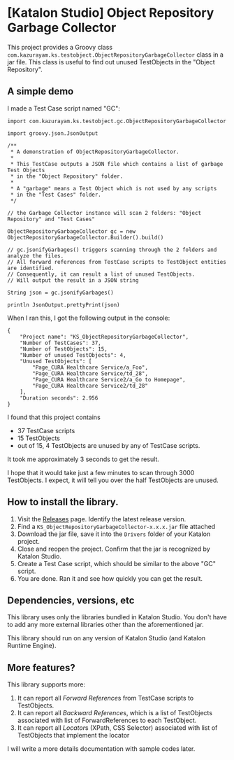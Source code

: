# [Katalon Studio] Object Repository Garbage Collector

This project provides a Groovy class `com.kazurayam.ks.testobject.ObjectRepositoryGarbageCollector` class
in a jar file. This class is useful to find out unused TestObjects in the "Object Repository".

## A simple demo

I made a Test Case script named "GC":

```
import com.kazurayam.ks.testobject.gc.ObjectRepositoryGarbageCollector

import groovy.json.JsonOutput

/**
 * A demonstration of ObjectRepositoryGarbageCollector.
 *
 * This TestCase outputs a JSON file which contains a list of garbage Test Objects
 * in the "Object Repository" folder.
 *
 * A "garbage" means a Test Object which is not used by any scripts
 * in the "Test Cases" folder.
 */

// the Garbage Collector instance will scan 2 folders: "Object Repository" and "Test Cases"

ObjectRepositoryGarbageCollector gc = new ObjectRepositoryGarbageCollector.Builder().build()

// gc.jsonifyGarbages() triggers scanning through the 2 folders and analyze the files.
// All forward references from TestCase scripts to TestObject entities are identified.
// Consequently, it can result a list of unused TestObjects.
// Will output the result in a JSON string

String json = gc.jsonifyGarbages()

println JsonOutput.prettyPrint(json)
```

When I ran this, I got the following output in the console:

```
{
    "Project name": "KS_ObjectRepositoryGarbageCollector",
    "Number of TestCases": 37,
    "Number of TestObjects": 15,
    "Number of unused TestObjects": 4,
    "Unused TestObjects": [
        "Page_CURA Healthcare Service/a_Foo",
        "Page_CURA Healthcare Service/td_28",
        "Page_CURA Healthcare Service2/a_Go to Homepage",
        "Page_CURA Healthcare Service2/td_28"
    ],
    "Duration seconds": 2.956
}
```

I found that this project contains 

- 37 TestCase scripts
- 15 TestObjects
- out of 15, 4 TestObjects are unused by any of TestCase scripts.

It took me approximately 3 seconds to get the result.

I hope that it would take just a few minutes to scan through 3000 TestObjects. I expect, it will tell you over the half TestObjects are unused.

## How to install the library.

1. Visit the [Releases](https://github.com/kazurayam/KS_ObjectRepositoryGarbageCollector/releases) page. Identify the latest release version.
2. Find a `KS_ObjectRepositoryGarbageCollector-x.x.x.jar` file attached
3. Download the jar file, save it into the `Drivers` folder of your Katalon project.
4. Close and reopen the project. Confirm that the jar is recognized by Katalon Studio.
5. Create a Test Case script, which should be similar to the above "GC" script.
6. You are done. Ran it and see how quickly you can get the result.

## Dependencies, versions, etc

This library uses only the libraries bundled in Katalon Studio. You don't have to add any more external libraries other than the aforementioned jar.

This library should run on any version of Katalon Studio (and Katalon Runtime Engine).

## More features?

This library supports more:

1. It can report all *Forward Reference*s from TestCase scripts to TestObjects.
2. It can report all *Backward Reference*s, which is a list of TestObjects associated with list of ForwardReferences to each TestObject.
3. It can report all *Locator*s (XPath, CSS Selector) associated with list of TestObjects that implement the locator

I will write a more details documentation with sample codes later.

